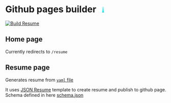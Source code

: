# Github pages builder [<img alt="Image of github-profile-views-counter" src="https://github.com/snigdhasjg/github-profile-views-counter/blob/master/graph/610491551/small/week.png" height="20">](https://github.com/snigdhasjg/github-profile-views-counter/blob/master/readme/610491551/week.md)
[![Build Resume](https://github.com/snigdhasjg/snigdhasjg.github.io/actions/workflows/build-resume.yaml/badge.svg?branch=main)](https://github.com/snigdhasjg/snigdhasjg.github.io/actions/workflows/build-resume.yaml)

## Home page
Currently redirects to `/resume`

## Resume page
Generates resume from [`yaml` file](./resume/resume.yaml)

It uses [JSON Resume](https://jsonresume.org/) template to create resume and publish to github page.  
Schema defined in here [schema.json](https://github.com/jsonresume/resume-schema/blob/master/schema.json)
